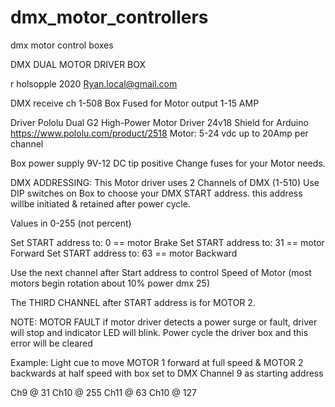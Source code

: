 # dmx_motor_controllers
dmx motor control boxes 


DMX DUAL MOTOR DRIVER BOX

r holsopple 2020
Ryan.local@gmail.com

DMX receive ch 1-508
Box Fused for Motor output 1-15 AMP

Driver
Pololu Dual G2 High-Power Motor Driver 24v18 Shield for Arduino
https://www.pololu.com/product/2518
Motor: 5-24 vdc up to 20Amp per channel 

Box power supply 9V-12 DC tip positive
Change fuses for your Motor needs.

DMX ADDRESSING:
This Motor driver uses 2 Channels of DMX (1-510)
Use DIP switches on Box to choose your DMX START address.
this address willbe initiated & retained after power cycle.

Values in 0-255 (not percent)

Set START address to: 0 == motor Brake
Set START address to: 31 == motor Forward
Set START address to: 63 == motor Backward

Use the next channel after Start address to control Speed of Motor (most motors begin rotation about 10% power dmx 25)

The THIRD CHANNEL after START address is for MOTOR 2.

NOTE: MOTOR FAULT
if motor driver detects a power surge or fault, driver will stop and indicator LED will blink. Power cycle the driver box and this error will be cleared

Example: 
Light cue to move MOTOR 1 forward at full speed &  MOTOR 2 backwards at half speed with box set to DMX Channel 9 as starting address

Ch9 @ 31
Ch10 @ 255
Ch11 @ 63
Ch10 @ 127







